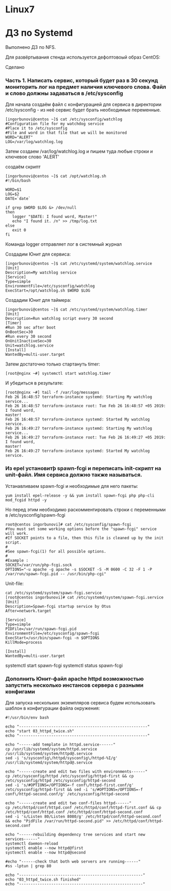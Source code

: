 # Linux7
# ДЗ по Systemd

Выполнено ДЗ по NFS.

Для развёртывания стенда используется дефолтовоый образ CentOS:

Сделано

### Часть 1. Написать сервис, который будет раз в 30 секунд мониторить лог на предмет наличия ключевого слова. Файл и слово должны задаваться в /etc/sysconfig

Для начала создаём файл с конфигурацией для сервиса в директории /etc/sysconfig - из неё сервис будет брать необходимые переменные.

    [ingorbunovi@centos ~]$ cat /etc/sysconfig/watchlog
    #Configuration file for my watchdog service
    #Place it to /etc/sysconfig
    #File and word in that file that we will be monitored
    WORD="ALERT"
    LOG=/var/log/watchlog.log

Затем создаем /var/log/watchlog.log и пишем туда любые строки и ключевое слово ‘ALERT’

создаём скрипт

    [ingorbunovi@centos ~]$ cat /opt/watchlog.sh 
    #!/bin/bash

    WORD=$1
    LOG=$2
    DATE=`date`

    if grep $WORD $LOG &> /dev/null
    then
       logger "$DATE: I found word, Master!"
       echo "I found it. /n" >> /tmp/log.txt
    else
       exit 0
    fi

Команда logger отправляет лог в системный журнал

Создадим Юнит для сервиса:

    [ingorbunovi@centos ~]$ cat /etc/systemd/system/watchlog.service 
    [Unit]
    Description=My watchlog service
    [Service]
    Type=simple
    EnvironmentFile=/etc/sysconfig/watchlog
    ExecStart=/opt/watchlog.sh $WORD $LOG

Создадим Юнит для таймера:

    [ingorbunovi@centos ~]$ cat /etc/systemd/system/watchlog.timer 
    [Unit]
    Description=Run watchlog script every 30 second
    [Timer]
    #Run 30 sec after boot
    OnBootSec=30
    #Run every 30 second
    OnUnitInactiveSec=30
    Unit=watchlog.service
    [Install]
    WantedBy=multi-user.target
  
Затем достаточно только стартануть timer:

    [root@nginx ~#] systemctl start watchlog.timer
  
 И убедиться в результате:
 
    [root@nginx ~#] tail -f /var/log/messages
    Feb 26 16:48:57 terraform-instance systemd: Starting My watchlog service...
    Feb 26 16:48:57 terraform-instance root: Tue Feb 26 16:48:57 +05 2019: I found word,
    master!
    Feb 26 16:48:57 terraform-instance systemd: Started My watchlog service.
    Feb 26 16:49:27 terraform-instance systemd: Starting My watchlog service...
    Feb 26 16:49:27 terraform-instance root: Tue Feb 26 16:49:27 +05 2019: I found word,
    master!
    Feb 26 16:49:27 terraform-instance systemd: Started My watchlog service.
    
### Из epel установитþ spawn-fcgi и переписать init-скрипт на unit-файл. Имя сервиса должно также называться.

Устанавливаем spawn-fcgi и необходимые для него пакеты:

    yum install epel-release -y && yum install spawn-fcgi php php-cli mod_fcgid httpd -y    

Но перед этим необходимо раскомментировать строки с переменными в /etc/sysconfig/spawn-fcgi

    root@centos ingorbunovi]# cat /etc/sysconfig/spawn-fcgi 
    #You must set some working options before the "spawn-fcgi" service will work.
    #If SOCKET points to a file, then this file is cleaned up by the init script.
    #
    #See spawn-fcgi(1) for all possible options.
    #
    #Example :
    SOCKET=/var/run/php-fcgi.sock
    OPTIONS="-u apache -g apache -s $SOCKET -S -M 0600 -C 32 -F 1 -P /var/run/spawn-fcgi.pid -- /usr/bin/php-cgi"

Unit-file:

    cat /etc/systemd/system/spawn-fcgi.service
    [root@centos ingorbunovi]# cat /etc/systemd/system/spawn-fcgi.service
    [Unit]
    Description=Spawn-fcgi startup service by Otus
    After=network.target

    [Service]
    Type=simple
    PIDFile=/var/run/spawn-fcgi.pid
    EnvironmentFile=/etc/sysconfig/spawn-fcgi
    ExecStart=/usr/bin/spawn-fcgi -n $OPTIONS
    KillMode=process

    [Install]
    WantedBy=multi-user.target
  
systemctl start spawn-fcgi
systemctl status spawn-fcgi



### Дополнить Юнит-файл apache httpd возможностью запустить несколько инстансов сервера с разными конфигами

Для запуска нескольких экземпляров сервиса будем использовать шаблон в конфигурации файла окружения:

    #!/usr/bin/env bash

    echo "--------------------------------------------------------"
    echo "start 03_httpd_twice.sh"
    echo "--------------------------------------------------------"

    echo "------add template in httpd.service------"
    cp /usr/lib/systemd/system/httpd.service /usr/lib/systemd/system/httpd@.service
    sed -i 's/sysconfig\/httpd/sysconfig\/httpd-%I/g' /usr/lib/systemd/system/httpd@.service

    echo "------create and edit two files with environments------"
    cp /etc/sysconfig/httpd /etc/sysconfig/httpd-first && cp /etc/sysconfig/httpd /etc/sysconfig/httpd-second
    sed -i 's/#OPTIONS=/OPTIONS=-f conf\/httpd-first.conf/g' /etc/sysconfig/httpd-first && sed -i 's/#OPTIONS=/OPTIONS=-f conf\/httpd-second.conf/g' /etc/sysconfig/httpd-second

    echo "------create and edit two conf-files httpd------"
    cp /etc/httpd/conf/httpd.conf /etc/httpd/conf/httpd-first.conf && cp /etc/httpd/conf/httpd.conf /etc/httpd/conf/httpd-second.conf
    sed -i 's/Listen 80/Listen 8080/g' /etc/httpd/conf/httpd-second.conf && echo "PidFile /var/run/httpd-second.pid" >> /etc/httpd/conf/httpd-second.conf

    echo "------rebuilding dependency tree services and start new services------"
    systemctl daemon-reload
    systemctl enable --now httpd@first
    systemctl enable --now httpd@second

    #echo "------check that both web servers are running------"
    #ss -lptun | grep 80

    echo "------------------------------------------------------"
    echo "03_httpd_twice.sh finished"
    echo "------------------------------------------------------"
